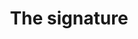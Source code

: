 ---
pid: ch36
title: The signature
location_transcription: 
coordinates: "[-75.16443909261, 39.953240642874]"
zipcode: NJ08854
gen_neighborhood: 
neighborhood: 
outside_phl: Piscataway NJ
age: '48'
age_range: 40-49
instagram: 
image_file_name: ch_36.jpg
proposal_transcription: The signature of the Constitution, the most important document
  proclaiming that government will serve the people, not the other way around. Can't
  sketch it; I'm not that good. But something abstract, in that vein, commemorating
  those men ?!
topic: History,Politics
topic_summary: 0, 0, 0
type: Other No Form
keywords_other: 
credit: Monika Fauci
image_labels: 
twitter: 
facebook: 
permalink: "/monuments/ch36/"
layout: item-page
---